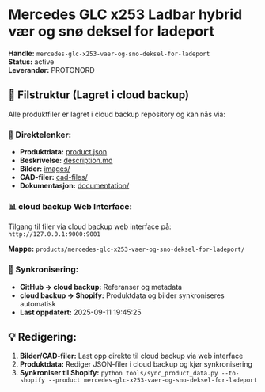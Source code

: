 # Mercedes GLC x253 Ladbar hybrid vær og snø deksel for ladeport

**Handle:** `mercedes-glc-x253-vaer-og-sno-deksel-for-ladeport`  
**Status:** active  
**Leverandør:** PROTONORD

## 📁 Filstruktur (Lagret i cloud backup)

Alle produktfiler er lagret i cloud backup repository og kan nås via:

### 🔗 Direktelenker:
- **Produktdata:** [product.json](http://127.0.0.1:9000/products/mercedes-glc-x253-vaer-og-sno-deksel-for-ladeport/product.json)
- **Beskrivelse:** [description.md](http://127.0.0.1:9000/products/mercedes-glc-x253-vaer-og-sno-deksel-for-ladeport/description.md)
- **Bilder:** [images/](http://127.0.0.1:9000/products/mercedes-glc-x253-vaer-og-sno-deksel-for-ladeport/images/)
- **CAD-filer:** [cad-files/](http://127.0.0.1:9000/products/mercedes-glc-x253-vaer-og-sno-deksel-for-ladeport/cad-files/)
- **Dokumentasjon:** [documentation/](http://127.0.0.1:9000/products/mercedes-glc-x253-vaer-og-sno-deksel-for-ladeport/documentation/)

### 📊 cloud backup Web Interface:
Tilgang til filer via cloud backup web interface på:
`http://127.0.0.1:9000:9001`

**Mappe:** `products/mercedes-glc-x253-vaer-og-sno-deksel-for-ladeport/`

### 🔄 Synkronisering:
- **GitHub → cloud backup:** Referanser og metadata
- **cloud backup → Shopify:** Produktdata og bilder synkroniseres automatisk
- **Last oppdatert:** 2025-09-11 19:45:25

## 💡 Redigering:
1. **Bilder/CAD-filer:** Last opp direkte til cloud backup via web interface
2. **Produktdata:** Rediger JSON-filer i cloud backup og kjør synkronisering
3. **Synkroniser til Shopify:** `python tools/sync_product_data.py --to-shopify --product mercedes-glc-x253-vaer-og-sno-deksel-for-ladeport`
